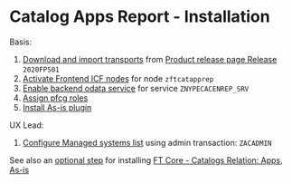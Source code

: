 # Catalog Apps Report - Installation

Basis:

1. [Download and import transports](../../inst/step-1.md) from [Product release page Release](https://github.com/fioritracker/ca/releases) `2020FPS01`
2. [Activate Frontend ICF nodes](../../inst/step-2.md) for node `zftcatapprep`
3. [Enable backend odata service](../../inst/step-3.md) for service `ZNYPECACENREP_SRV`
4. [Assign pfcg roles](../../inst/step-4.md)
5. [Install As-is plugin](../../inst/asis.md)

UX Lead:

1. [Configure Managed systems list](../../../asis/FPS01/sys/) using admin transaction: `ZACADMIN`

See also an [optional step](inst-opt.md) for installing [FT Core - Catalogs Relation: Apps, As-is](../../../ft-cats-rel-apps-asis/FPS01/main/)